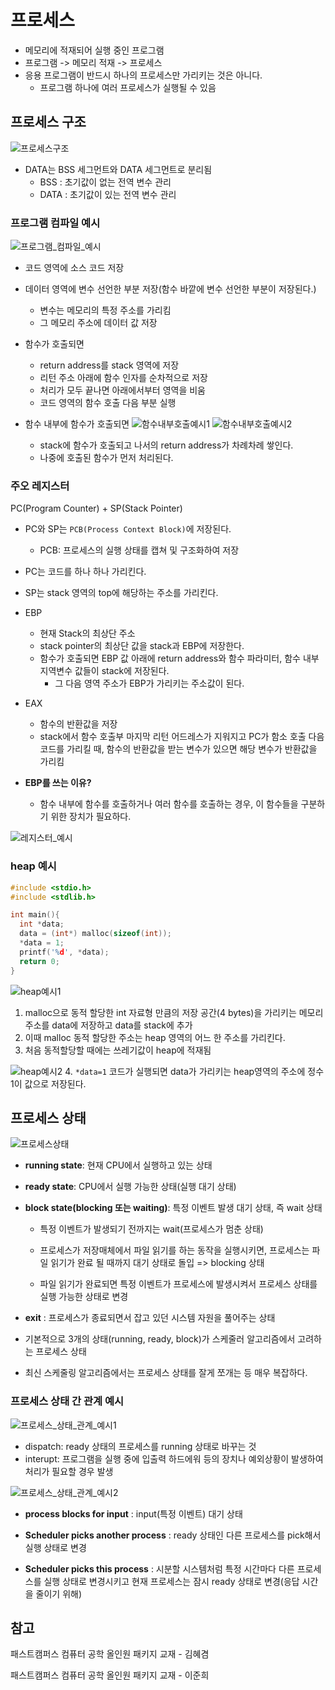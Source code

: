 # 프로세스

- 메모리에 적재되어 실행 중인 프로그램
- 프로그램 -> 메모리 적재 -> 프로세스
- 응용 프로그램이 반드시 하나의 프로세스만 가리키는 것은 아니다.
  - 프로그램 하나에 여러 프로세스가 실행될 수 있음

## 프로세스 구조

![프로세스구조](./assets/2023-08-02-17-06-32.png)

- DATA는 BSS 세그먼트와 DATA 세그먼트로 분리됨
  - BSS : 초기값이 없는 전역 변수 관리
  - DATA : 초기값이 있는 전역 변수 관리

### 프로그램 컴파일 예시

![프로그램_컴파일_예시](./assets/2023-08-02-17-29-55.png)

- 코드 영역에 소스 코드 저장
- 데이터 영역에 변수 선언한 부분 저장(함수 바깥에 변수 선언한 부분이 저장된다.)
  - 변수는 메모리의 특정 주소를 가리킴
  - 그 메모리 주소에 데이터 값 저장
- 함수가 호출되면

  - return address를 stack 영역에 저장
  - 리턴 주소 아래에 함수 인자를 순차적으로 저장
  - 처리가 모두 끝나면 아래에서부터 영역을 비움
  - 코드 영역의 함수 호출 다음 부분 실행

- 함수 내부에 함수가 호출되면
  ![함수내부호출예시1](./assets/2023-08-02-17-39-39.png)
  ![함수내부호출예시2](./assets/2023-08-02-17-40-15.png)
  - stack에 함수가 호출되고 나서의 return address가 차례차례 쌓인다.
  - 나중에 호출된 함수가 먼저 처리된다.

### 주오 레지스터

PC(Program Counter) + SP(Stack Pointer)

- PC와 SP는 `PCB(Process Context Block)`에 저장된다.
  - PCB: 프로세스의 실행 상태를 캡쳐 및 구조화하여 저장
- PC는 코드를 하나 하나 가리킨다.
- SP는 stack 영역의 top에 해당하는 주소를 가리킨다.

- EBP
  - 현재 Stack의 최상단 주소
  - stack pointer의 최상단 값을 stack과 EBP에 저장한다.
  - 함수가 호출되면 EBP 값 아래에 return address와 함수 파라미터, 함수 내부 지역변수 값들이 stack에 저장된다.
    - 그 다음 영역 주소가 EBP가 가리키는 주소값이 된다.
- EAX
  - 함수의 반환값을 저장
  - stack에서 함수 호출부 마지막 리턴 어드레스가 지워지고 PC가 함소 호출 다음 코드를 가리킬 때, 함수의 반환값을 받는 변수가 있으면 해당 변수가 반환값을 가리킴
- **EBP를 쓰는 이유?**
  - 함수 내부에 함수를 호출하거나 여러 함수를 호출하는 경우, 이 함수들을 구분하기 위한 장치가 필요하다.

![레지스터_예시](./assets/2023-08-02-17-53-40.png)

### heap 예시

```c
#include <stdio.h>
#include <stdlib.h>

int main(){
  int *data;
  data = (int*) malloc(sizeof(int));
  *data = 1;
  printf('%d', *data);
  return 0;
}
```

![heap예시1](./assets/2023-08-02-18-05-05.png)

1. malloc으로 동적 할당한 int 자료형 만큼의 저장 공간(4 bytes)을 가리키는 메모리 주소를 data에 저장하고 data를 stack에 추가
2. 이때 malloc 동적 할당한 주소는 heap 영역의 어느 한 주소를 가리킨다.
3. 처음 동적할당할 때에는 쓰레기값이 heap에 적재됨

![heap예시2](./assets/2023-08-02-18-05-42.png) 4. `*data=1` 코드가 실행되면 data가 가리키는 heap영역의 주소에 정수 1이 값으로 저장된다.

## 프로세스 상태

![프로세스상태](./assets/2023-08-02-17-12-00.png)

- **running state**: 현재 CPU에서 실행하고 있는 상태

- **ready state**: CPU에서 실행 가능한 상태(실행 대기 상태)

- **block state(blocking 또는 waiting)**: 특정 이벤트 발생 대기 상태, 즉 wait 상태

  - 특정 이벤트가 발생되기 전까지는 wait(프로세스가 멈춘 상태)

  - 프로세스가 저장매체에서 파일 읽기를 하는 동작을 실행시키면, 프로세스는 파일 읽기가 완료 될 때까지 대기 상태로 돌입 => blocking 상태
  - 파일 읽기가 완료되면 특정 이벤트가 프로세스에 발생시켜서 프로세스 상태를 실행 가능한 상태로 변경

- **exit** : 프로세스가 종료되면서 잡고 있던 시스템 자원을 풀어주는 상태

- 기본적으로 3개의 상태(running, ready, block)가 스케줄러 알고리즘에서 고려하는 프로세스 상태
- 최신 스케줄링 알고리즘에서는 프로세스 상태를 잘게 쪼개는 등 매우 복잡하다.

### 프로세스 상태 간 관계 예시

![프로세스_상태_관계_예시1](./assets/2023-08-02-18-29-54.png)

- dispatch: ready 상태의 프로세스를 running 상태로 바꾸는 것
- interupt: 프로그램을 실행 중에 입출력 하드에워 등의 장치나 예외상황이 발생하여 처리가 필요할 경우 발생

![프로세스_상태_관계_예시2](./assets/2023-08-02-18-40-17.png)

- **process blocks for input** : input(특정 이벤트) 대기 상태

- **Scheduler picks another process** : ready 상태인 다른 프로세스를 pick해서 실행 상태로 변경
- **Scheduler picks this process** : 시분할 시스템처럼 특정 시간마다 다른 프로세스를 실행 상태로 변경시키고 현재 프로세스는 잠시 ready 상태로 변경(응답 시간을 줄이기 위해)

## 참고

패스트캠퍼스 컴퓨터 공학 올인원 패키지 교재 - 김혜겸

패스트캠퍼스 컴퓨터 공학 올인원 패키지 교재 - 이준희
